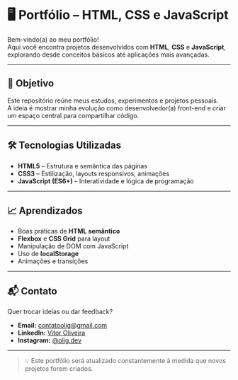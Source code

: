 # 🖥️ Portfólio – HTML, CSS e JavaScript

Bem-vindo(a) ao meu portfólio!  
Aqui você encontra projetos desenvolvidos com **HTML**, **CSS** e **JavaScript**, explorando desde conceitos básicos até aplicações mais avançadas.

---

## 🚀 Objetivo
Este repositório reúne meus estudos, experimentos e projetos pessoais.  
A ideia é mostrar minha evolução como desenvolvedor(a) front-end e criar um espaço central para compartilhar código.

---

## 🛠️ Tecnologias Utilizadas
- **HTML5** – Estrutura e semântica das páginas
- **CSS3** – Estilização, layouts responsivos, animações
- **JavaScript (ES6+)** – Interatividade e lógica de programação

---

## 📈 Aprendizados
- Boas práticas de **HTML semântico**
- **Flexbox** e **CSS Grid** para layout
- Manipulação de DOM com JavaScript
- Uso de **localStorage**
- Animações e transições

---

## 📬 Contato
Quer trocar ideias ou dar feedback?  
- **Email:** contatoolig@gmail.com  
- **LinkedIn:** [Vitor Oliveira](https://linkedin.com/in/oligdev)  
- **Instagram:** [@olig.dev](https://instagram.com/olig.dev)

---

> 💡 Este portfólio será atualizado constantemente à medida que novos projetos forem criados.
